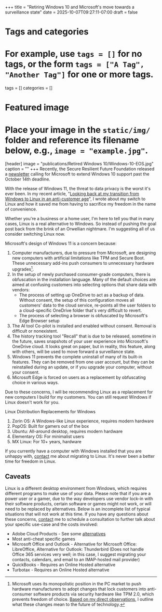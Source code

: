+++
title = "Retiring Windows 10 and Microsoft's move towards a surveillance state"
date = 2025-10-07T09:27:11-07:00
draft = false

# Tags and categories
# For example, use `tags = []` for no tags, or the form `tags = ["A Tag", "Another Tag"]` for one or more tags.
tags = []
categories = []

# Featured image
# Place your image in the `static/img/` folder and reference its filename below, e.g., `image = "example.jpg"`.
[header]
image = "publications/Retired Windows 10/Windows-10-EOS.jpg"
caption = ""
+++
Recently, the Secure Resilient Future Foundation released a [newsletter](https://fighttorepair.substack.com/p/the-windows-10-zombie-apocalypse) calling for Microsoft to extend Windows 10 support past the October 14th deadline.

With the release of Windows 11, the threat to data privacy is the worst it's ever been. In my recent article, "[Looking back at my transition from Windows to Linux in an anti-customer age](https://www.scottrlarson.com/publications/publication-looking-back-windows-to-linux/)", I wrote about my switch to Linux and how it saved me from having to sacrifice my freedom in the name of convenience.

Whether you're a business or a home user, I'm here to tell you that in many cases, Linux is a real alternative to Windows. So instead of pushing the goal post back from the brink of an Orwellian nightmare. I'm suggesting all of us consider switching Linux now.

Microsoft's design of Windows 11 is a concern because:

1. Computer manufacturers, due to pressure from Microsoft, are designing new computers with artificial limitations like TPM and Secure Boot. These unnecessary add-ins push consumers to unnecessary hardware upgrades[^1].
2. In the setup of newly purchased consumer-grade computers, there is obfuscation in the installation language. Many of the default choices are aimed at confusing customers into selecting options that share data with vendors:
	- The process of setting up OneDrive to act as a backup of data. Without consent, the setup of this configuration moves all customers' data to the cloud service, re-points all the user folders to a cloud-specific OneDrive folder that's very difficult to revert.
	- The process of selecting a browser is obfuscated by Microsoft's Edge Browser setup
3. The AI tool Co-pilot is installed and enabled without consent. Removal is difficult or nonexistent.
4. The history tracking tool "Recall" that is due to be released, sometime in the future, saves snapshots of your user experience into Microsoft's OneDrive cloud. It looks great on paper, but in reality, this feature, along with others, will be used to move forward a surveillance state.
5. Windows 11 prevents the complete uninstall of many of its built-in features. They can be removed from one user account, but they can be reinstalled during an update, or if you upgrade your computer, without your consent.
6. Microsoft Edge is forced on users as a replacement by obfuscating choice in various ways.   

Due to these concerns, I will be recommending Linux as a replacement for new computers I build for my customers. You can still request Windows if Linux doesn't work for you.

Linux Distribution Replacements for Windows
1. Zorin OS: A Windows-like Linux experience, requires modern hardware
2. PopOS: Built for gamers out of the box
3. Ubuntu: All-around desktop, requires modern hardware
4. Elementary OS: For minimalist users
5. MX Linux: For 10+ years, hardware

If you currently have a computer with Windows installed that you are unhappy with, [contact](/#contact) me about migrating to Linux. It's never been a better time for freedom in Linux.

## Caveats
Linux is a different desktop environment from Windows, which requires different programs to make use of your data.  Please note that if you are a power user or a gamer, due to the way developers use vendor lock-in with their software products, certain software or games might not work, or will need to be replaced by alternatives. Below is an incomplete list of typical situations that will not work at this time. If you have any questions about these concerns, [contact](/#contact) me to schedule a consultation to further talk about your specific use-case and the costs involved:

- Adobe Cloud Products - See some [alternatives](https://itsfoss.com/adobe-alternatives-linux/)
- Most anti-cheat specific games
- Microsoft Office and Outlook - Alternative for Microsoft Office: LibreOffice, Alternative for Outlook: Thunderbird (Does not handle Office 365 services very well; in this case, I suggest migrating your contacts, calendars, and email to an IMAP-hosted mail provider)
- QuickBooks - Requires an Online Hosted alternative
- Turbotax - Requires an Online Hosted alternative

[^1]: Microsoft uses its monopolistic position in the PC market to push hardware manufacturers to adopt changes that lock customers into anti-consumer software products via security hardware like TPM 2.0, which prevents freedom of choice. [Based on my direct observations](https://www.scottrlarson.com/updates/update-deceptive-design-recent-computers-laptops/), I outline what these changes mean to the future of technology.